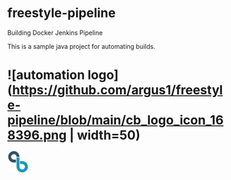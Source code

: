 # freestyle-pipeline
Building Docker Jenkins Pipeline

This is a sample java project for automating builds.

# ![automation logo](https://github.com/argus1/freestyle-pipeline/blob/main/cb_logo_icon_168396.png | width=50)

<img src="https://github.com/argus1/freestyle-pipeline/blob/main/cb_logo_icon_168396.png" width="48">
